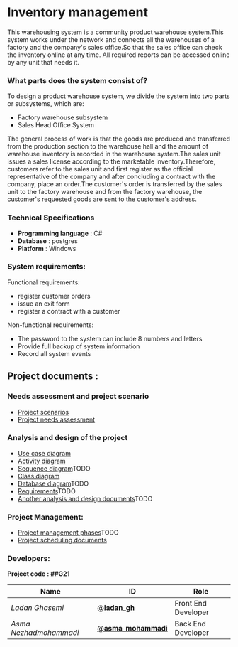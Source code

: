 # Inventory management
This warehousing system is a community product warehouse system.This system works under the network and connects all the warehouses of a factory and the company's sales office.So that the sales office can check the inventory online at any time. All required reports can be accessed online by any unit that needs it.

### What parts does the system consist of?
To design a product warehouse system, we divide the system into two parts or subsystems, which are:
- Factory warehouse subsystem
- Sales Head Office System

The general process of work is that the goods are produced and transferred from the production section to the warehouse hall and the amount of warehouse inventory is recorded in the warehouse system.The sales unit issues a sales license according to the marketable inventory.Therefore, customers refer to the sales unit and first register as the official representative of the company and after concluding a contract with the company, place an order.The customer's order is transferred by the sales unit to the factory warehouse and from the factory warehouse, the customer's requested goods are sent to the customer's address.

### Technical Specifications
- **Programming language** : C#
- **Database** : postgres
- **Platform** : Windows

### System requirements:

Functional requirements:
- register customer orders
- issue an exit form
- register a contract with a customer

Non-functional requirements:
- The password to the system can include 8 numbers and letters
- Provide full backup of system information
- Record all system events

## Project documents :

### Needs assessment and project scenario

- [Project scenarios](/Documentation/Scenario.md)
- [Project needs assessment](/Documentation/Requirements.md)


### Analysis and design of the project
* [Use case diagram](/Documentation/UseCase_diagram)
* [Activity diagram](/Documentation/activity_diagram)
* [Sequence diagram]()TODO
* [Class diagram](/Documentation/class_diagram)
* [Database diagram]()TODO
* [Requirements]()TODO
* [Another analysis and design documents]()TODO


### Project Management:
- [Project management phases]()TODO
- [Project scheduling documents](/Documentation/ProjectScheduling)

### Developers:

**Project code : ##G21**

Name | ID | Role
------------ | ------------- | ------------- 
*Ladan Ghasemi* | [@𝐥𝐚𝐝𝐚𝐧_𝐠𝐡](https://github.com/ladan-gh) | Front End Developer
*Asma Nezhadmohammadi* | [@𝐚𝐬𝐦𝐚_𝐦𝐨𝐡𝐚𝐦𝐦𝐚𝐝𝐢](https://github.com/asma-mohammadi) | Back End Developer
